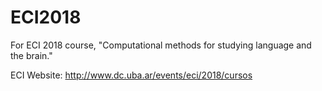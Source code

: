 # ECI2018
For ECI 2018 course, "Computational methods for studying language and the brain."

ECI Website: http://www.dc.uba.ar/events/eci/2018/cursos
